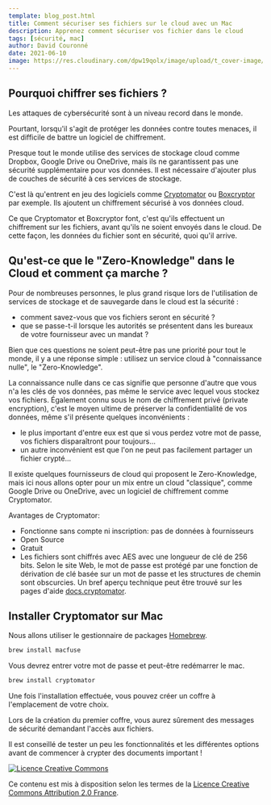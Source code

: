 ```yaml
---
template: blog_post.html
title: Comment sécuriser ses fichiers sur le cloud avec un Mac
description: Apprenez comment sécuriser vos fichier dans le cloud
tags: [sécurité, mac]
author: David Couronné
date: 2021-06-10
image: https://res.cloudinary.com/dpw19qolx/image/upload/t_cover-image/v1561523332/Matterhorn_sunset_2016__28Unsplash_29.jpg
---
```


## Pourquoi chiffrer ses fichiers ?

Les attaques de cybersécurité sont à un niveau record dans le monde.

Pourtant, lorsqu'il s'agit de protéger les données contre toutes
menaces, il est difficile de battre un logiciel de chiffrement.

<p hidden>#more</p>

Presque tout le monde utilise des services de stockage cloud comme Dropbox,
Google Drive ou OneDrive, mais ils ne garantissent pas
une sécurité supplémentaire pour vos données.
Il est nécessaire d'ajouter plus de couches de sécurité
à ces services de stockage.

C'est là qu'entrent en jeu des logiciels comme [Cryptomator](https://cryptomator.org) ou [Boxcryptor](https://www.boxcryptor.com/fr/) par exemple.
Ils ajoutent un chiffrement sécurisé à vos données cloud.

Ce que Cryptomator et Boxcryptor font,
c'est qu'ils effectuent un chiffrement sur les fichiers,
avant qu'ils ne soient envoyés dans le cloud.
De cette façon, les données du fichier sont en sécurité, quoi qu'il arrive.

## Qu'est-ce que le "Zero-Knowledge" dans le Cloud et comment ça marche ?

Pour de nombreuses personnes,
le plus grand risque lors de l'utilisation
de services de stockage et de sauvegarde dans le cloud est la sécurité :

- comment savez-vous que vos fichiers seront en sécurité ?
- que se passe-t-il lorsque les autorités se présentent
  dans les bureaux de votre fournisseur avec un mandat ?

Bien que ces questions ne soient peut-être pas une priorité pour tout le monde,
il y a une réponse simple : utilisez un service cloud à "connaissance nulle", le "Zero-Knowledge".

La connaissance nulle dans ce cas signifie que personne d'autre que vous
n'a les clés de vos données,
pas même le service avec lequel vous stockez vos fichiers.
Également connu sous le nom de chiffrement privé (private encryption),
c'est le moyen ultime de préserver la confidentialité de vos données,
même s'il présente quelques inconvénients :

- le plus important d'entre eux est que si vous perdez votre mot de passe,
  vos fichiers disparaîtront pour toujours...
- un autre inconvénient est que l'on ne peut pas facilement partager un fichier crypté...

Il existe quelques fournisseurs de cloud qui proposent le Zero-Knowledge,
mais ici nous allons opter pour un mix entre un cloud "classique", comme Google Drive ou OneDrive,
avec un logiciel de chiffrement comme Cryptomator.

Avantages de Cryptomator:

- Fonctionne sans compte ni inscription: pas de données à fournisseurs
- Open Source
- Gratuit
- Les fichiers sont chiffrés avec AES avec une longueur de clé de 256 bits.
  Selon le site Web, le mot de passe est protégé par une fonction de dérivation de clé basée sur un mot de passe et les structures de chemin sont obscurcies.
  Un bref aperçu technique peut être trouvé sur les pages d'aide [docs.cryptomator](https://docs.cryptomator.org/en/latest/).

## Installer Cryptomator sur Mac

Nous allons utiliser le gestionnaire de packages [Homebrew](https://brew.sh).

```bash
brew install macfuse
```

Vous devrez entrer votre mot de passe et peut-être redémarrer le mac.

```bash
brew install cryptomator
```

Une fois l'installation effectuée, vous pouvez créer un coffre à l'emplacement de votre choix.

Lors de la création du premier coffre, vous aurez sûrement des messages de sécurité demandant l'accès aux fichiers.

Il est conseillé de tester un peu les fonctionnalités et les différentes options avant
de commencer à crypter des documents important !

[![Licence Creative Commons](https://i.creativecommons.org/l/by/2.0/fr/88x31.png)](http://creativecommons.org/licenses/by/2.0/fr/)

Ce contenu est mis à disposition selon les termes de la <a rel="license" href="http://creativecommons.org/licenses/by/2.0/fr/">Licence Creative Commons Attribution 2.0 France</a>.
